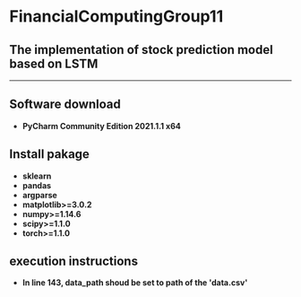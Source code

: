 # FinancialComputingGroup11
## The implementation of stock prediction model based on LSTM

___


## Software download

+ **PyCharm Community Edition 2021.1.1 x64**  

## Install pakage
+ **sklearn**
+ **pandas**
+ **argparse**
+ **matplotlib>=3.0.2**
+ **numpy>=1.14.6**
+ **scipy>=1.1.0**
+ **torch>=1.1.0**

## execution instructions
+ **In line 143, data_path shoud be set to path of the 'data.csv'**
